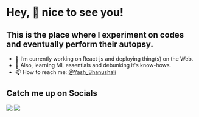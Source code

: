 # Hey, 👋 nice to see you! 
 ## This is the place where I experiment on codes and eventually perform their autopsy.
 - 🔭 I’m currently working on React-js and deploying thing(s) on the Web.
 - 🌱 Also, learning ML essentials and debunking it's know-hows.
 - 📫 How to reach me: <a href="mailto:yash.bhanushali@sakec.ac.in">@Yash_Bhanushali</a>
 
 ## Catch me up on Socials
 <a href="https://www.linkedin.com/in/yash-bhanushali-29476319a/"><img src="https://img.icons8.com/metro/26/000000/linkedin.png"/></a> 
 <a href="https://www.instagram.com/ysh_.bh_"><img src="https://img.icons8.com/metro/26/000000/instagram-new.png"/></a> 
 



